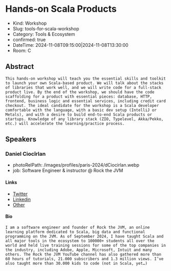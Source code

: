 # Hands-on Scala Products

- Kind: Workshop
- Slug: tools-for-scala-workshop
- Category: Tools & Ecosystem
- confirmed: true
- DateTime: 2024-11-08T09:15:00|2024-11-08T13:30:00
- Room: C

## Abstract

```
This hands-on workshop will teach you the essential skills and toolkit to launch your own Scala-based product. We will talk about the stacks of libraries that work well, and we will write code for a full-stack product live. By the end of the workshop, we should have the code scaffolding for a product with essential pieces: database, HTTP, frontend, business logic and essential services, including credit card checkout. The ideal candidate for the workshop is a Scala developer comfortable with the language, with a basic dev setup (IntelliJ or Metals), and with a desire to build end-to-end Scala products or startups. Knowledge of any library stack (ZIO, Typelevel, Akka/Pekko, etc.) will accelerate the learning/practice process.
```

## Speakers

### Daniel Ciocîrlan

- photoRelPath: /images/profiles/paris-2024/dCiocirlan.webp
- job: Software Engineer & instructor @ Rock the JVM

#### Links

- [Twitter](https://twitter.com/rockthejvm)
- [Linkedin](https://www.linkedin.com/in/danielciocirlan)
- [Other](https://rockthejvm.com/)

#### Bio

```
I am a software engineer and founder of Rock the JVM, an online learning platform dedicated to Scala, big data and functional programming on the JVM. As of September 2024, I have taught Scala and all major tools in the ecosystem to 100000+ students all over the world and held live training sessions for some of the top companies in the industry, including Adobe, Apple, Microsoft, Intuit and many others. The Rock the JVM YouTube channel has also gathered more than 60 hours of tutorials, 21.000 subscribers and 1.3 million views. I’ve also taught more than 30.000 kids to code (not in Scala, yet…)
```
